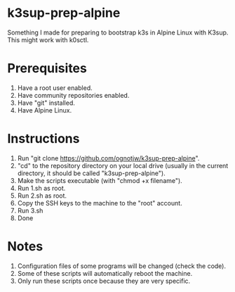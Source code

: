 # k3sup-prep-alpine

Something I made for preparing to bootstrap k3s in Alpine Linux with K3sup. This might work with k0sctl.

# Prerequisites

1. Have a root user enabled.
2. Have community repositories enabled.
3. Have "git" installed.
4. Have Alpine Linux.

# Instructions

1. Run "git clone https://github.com/ognotjw/k3sup-prep-alpine".
2. "cd" to the repository directory on your local drive (usually in the current directory, it should be called "k3sup-prep-alpine").
3. Make the scripts executable (with "chmod +x filename").
4. Run 1.sh as root.
5. Run 2.sh as root.
6. Copy the SSH keys to the machine to the "root" account.
7. Run 3.sh
8. Done

# Notes

1. Configuration files of some programs will be changed (check the code).
2. Some of these scripts will automatically reboot the machine.
3. Only run these scripts once because they are very specific.
